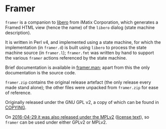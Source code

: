 # Framer

`framer` is a companion to
[libero](https://github.com/imatix-legacy/libero) from iMatix
Corporation, which generates a Framed HTML view (hence the name)
of the `libero` dialog (state machine description).

It is written in Perl v4, and implemented using a state machine, for 
which the implementation (in `framer.d`) is built using `libero` to 
process the state machine source (in `framer.l`); `framer.fmt` was 
written by hand to support the various `framer` actions referenced
by the state machine.

Brief documentation is available in [framer.man](framer.man); apart from
this the only documentation is the source code.

`framer.zip` contains the original release artefact (the only release
every made stand alone); the other files were unpacked from `framer.zip`
for ease of reference.

Originally released under the GNU GPL v2, a copy of which can be found in
[COPYING](COPYING).

On [2016-04-29 it was also released under the
MPLv2](https://github.com/imatix-legacy/license) ([license
text](https://imatix-legacy.github.io/license/MPLv2.html)), so `framer` can
be used under either GPLv2 or MPLv2.
